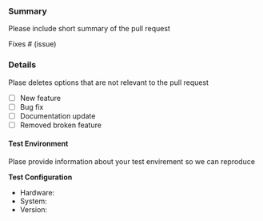 ### Summary
Please include short summary of the pull request

Fixes # (issue)

### Details
Plase deletes options that are not relevant to the pull request

- [ ] New feature
- [ ] Bug fix
- [ ] Documentation update
- [ ] Removed broken feature

#### Test Environment
Plase provide information about your test envirement so we can reproduce


**Test Configuration**
* Hardware: 
* System:
* Version: